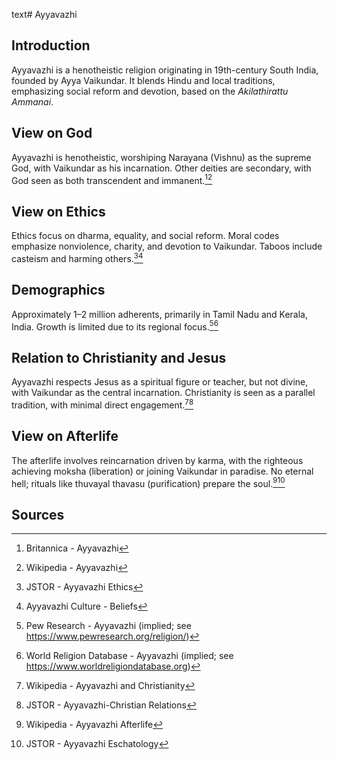 text# Ayyavazhi
## Introduction
Ayyavazhi is a henotheistic religion originating in 19th-century South India, founded by Ayya Vaikundar. It blends Hindu and local traditions, emphasizing social reform and devotion, based on the *Akilathirattu Ammanai*.
## View on God
Ayyavazhi is henotheistic, worshiping Narayana (Vishnu) as the supreme God, with Vaikundar as his incarnation. Other deities are secondary, with God seen as both transcendent and immanent.[^51][^52]
## View on Ethics
Ethics focus on dharma, equality, and social reform. Moral codes emphasize nonviolence, charity, and devotion to Vaikundar. Taboos include casteism and harming others.[^53][^54]
## Demographics
Approximately 1–2 million adherents, primarily in Tamil Nadu and Kerala, India. Growth is limited due to its regional focus.[^55][^56]
## Relation to Christianity and Jesus
Ayyavazhi respects Jesus as a spiritual figure or teacher, but not divine, with Vaikundar as the central incarnation. Christianity is seen as a parallel tradition, with minimal direct engagement.[^57][^58]
## View on Afterlife
The afterlife involves reincarnation driven by karma, with the righteous achieving moksha (liberation) or joining Vaikundar in paradise. No eternal hell; rituals like thuvayal thavasu (purification) prepare the soul.[^59][^60]
## Sources
[^51]: Britannica - Ayyavazhi[](https://www.britannica.com/topic/Ayyavazhi)
[^52]: Wikipedia - Ayyavazhi[](https://en.wikipedia.org/wiki/Ayyavazhi)
[^53]: JSTOR - Ayyavazhi Ethics[](https://www.jstor.org/stable/3260751)
[^54]: Ayyavazhi Culture - Beliefs[](https://www.ayyavazhi.org/beliefs)
[^55]: Pew Research - Ayyavazhi (implied; see https://www.pewresearch.org/religion/)
[^56]: World Religion Database - Ayyavazhi (implied; see https://www.worldreligiondatabase.org)
[^57]: Wikipedia - Ayyavazhi and Christianity[](https://en.wikipedia.org/wiki/Ayyavazhi#Christianity)
[^58]: JSTOR - Ayyavazhi-Christian Relations[](https://www.jstor.org/stable/3260752)
[^59]: Wikipedia - Ayyavazhi Afterlife[](https://en.wikipedia.org/wiki/Ayyavazhi#Afterlife)
[^60]: JSTOR - Ayyavazhi Eschatology[](https://www.jstor.org/stable/3260753)
